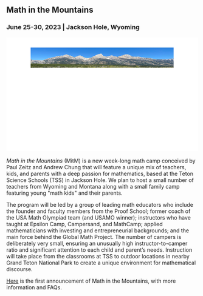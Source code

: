 <h2> Math in the Mountains</h2>

<h3> June 25-30, 2023 | Jackson Hole, Wyoming</h3>

<img src="/MitM/tetons.pdf" width="700" height="300"> 

*Math in the Mountains* (MitM) is a new week-long math camp conceived by Paul Zeitz and Andrew Chung that will feature a unique mix of teachers, kids, and parents with a deep passion for mathematics, based at the Teton Science Schools (TSS) in Jackson Hole.  We plan to host a small number of teachers from Wyoming and Montana along with a small family camp featuring  young "math kids" and their parents.

The program will be led by a group of leading math educators who include the founder and faculty members from the Proof School; former coach of the USA Math Olympiad team (and USAMO winner); instructors who have taught at Epsilon Camp, Campersand, and MathCamp; applied mathematicians with investing and entrepreneurial backgrounds; and the main force behind the Global Math Project.  The number of campers is deliberately very small, ensuring an unusually high instructor-to-camper ratio and significant attention to each child and parent’s needs.  Instruction will take place from the classrooms at TSS to outdoor locations in nearby Grand Teton National Park to create a unique environment for mathematical discourse.

[Here](MitM/announcementA.pdf) is the first announcement of Math in the Mountains, with more information and FAQs.

